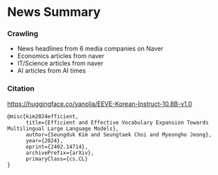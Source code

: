 # News Summary

### Crawling

- News headlines from 6 media companies on Naver
- Economics articles from naver
- IT/Science articles from naver
- AI articles from AI times

### Citation
<https://huggingface.co/yanolja/EEVE-Korean-Instruct-10.8B-v1.0>

```
@misc{kim2024efficient,
      title={Efficient and Effective Vocabulary Expansion Towards Multilingual Large Language Models}, 
      author={Seungduk Kim and Seungtaek Choi and Myeongho Jeong},
      year={2024},
      eprint={2402.14714},
      archivePrefix={arXiv},
      primaryClass={cs.CL}
}
```